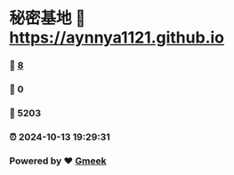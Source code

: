 # 秘密基地 :link: https://aynnya1121.github.io 
### :page_facing_up: [8](https://aynnya1121.github.io/tag.html) 
### :speech_balloon: 0 
### :hibiscus: 5203 
### :alarm_clock: 2024-10-13 19:29:31 
### Powered by :heart: [Gmeek](https://github.com/Meekdai/Gmeek)
